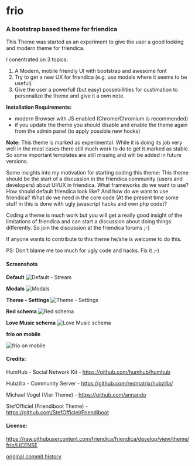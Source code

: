 # frio
### A bootstrap based theme for friendica
This Theme was started as an experiment to give the user a good looking and modern theme for friendica.

I conentrated on 3 topics:

1. A Modern, mobile friendly UI with bootstrap and awesome font
2. Try to get a new UX for friendica (e.g. use modals where it seems to be useful)
3. Give the user a powerfull (but easy) possebillities for custimation to personalize the theme and give it a own note.

**Installation Requirements:**
* modern Browser with JS enabled (Chrome/Chromium is recommended)
* if you update the theme you should disable and enable the theme again from the admin panel (to apply possible new hooks)

**Note:**
This theme is marked as experimental. While it is doing its job very well in the most cases there still much work to do to get it marked as stable. So some important templates are still missing and will be added in future versions.

Some insights into my motivation for starting coding this theme:
This theme should be the start of a discussion in the friendica community (users and developers) about UI/UX in friendica.
What frameworks do we want to use? How should default friendica look like? And how do we want to use friendica? What do we need in the core code (At the present time some stuff in this is done with ugly javascript hacks and own php code)?

Coding a theme is much work but you will get a really good insight of the limitations of friendica and can start a discussion about doing things differently.
So join the discussion at the friendica forums ;-)

If anyone wants to contribute to this theme he/she is welcome to do this.

PS:
Don't blame me too much for ugly code and hacks. Fix it ;-)

#### Screenshots
**Default**
![Default - Stream](https://github.com/rabuzarus/frio/blob/master/img/screenshots/screenshot.png)

**Modals**
![Modals](https://github.com/rabuzarus/frio/blob/master/img/screenshots/screenshot-jot-modal.png)

**Theme - Settings**
![Theme - Settings](https://github.com/rabuzarus/frio/blob/master/img/screenshots/screenshot-settings.png)

**Red schema**
![Red schema](https://github.com/rabuzarus/frio/blob/master/img/screenshots/screenshot-schema-red.png)

**Love Music schema**
![Love Music schema](https://github.com/rabuzarus/frio/blob/master/img/screenshots/screenshot-schema-love-music.png)

**frio on mobile**

![frio on mobile](https://github.com/rabuzarus/frio/blob/master/img/screenshots/screenshot-mobile.png)

#### Credits:
HumHub - Social Network Kit - <https://github.com/humhub/humhub>

Hubzilla - Community Server - <https://github.com/redmatrix/hubzilla/>

Michael Vogel (Vier Theme)  - <https://github.com/annando>

StefOfficiel (Friendiboot Theme) - <https://github.com/StefOfficiel/Friendiboot>

#### License:
<https://raw.githubusercontent.com/friendica/friendica/develop/view/theme/frio/LICENSE>

[original commit history](https://github.com/rabuzarus/frio/commits/master)
